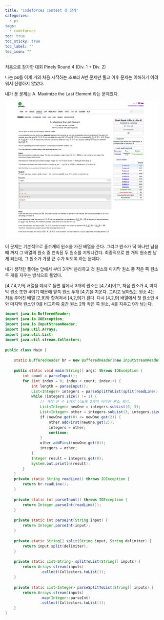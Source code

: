 ```yaml
---
title: "codeforces contest 첫 참가"
categories:
  - ps
tags:
  - codeforces
toc: true
toc_sticky: true
toc_label: ""
toc_icon: ""
---
```


처음으로 참가한 대회 Pinely Round 4 (Div. 1 + Div. 2)

나는 ps를 이제 거의 처음 시작하는 초보라 A번 문제만 풀고 이후 문제는 이해하기 어려워서 진행하지 않았다.

내가 푼 문제는 A. Maximize the Last Element 라는 문제였다.

![codeforces_a](/image/for-post/codeforces_a.png)

이 문제는 기본적으로 홀수개의 원소를 가진 배열을 준다.
그리고 원소가 딱 하나만 남을 때 까지 그 배열의 원소 중 연속된 두 원소를 지워나간다.
최종적으로 한 개의 원소만 남게 되는데, 그 원소가 가장 큰 수가 되도록 하는 문제다.

내가 생각한 풀이는 앞에서 부터 3개씩 분리하고 첫 원소와 마지막 원소 중 작은 쪽 원소 두 개를 지우는 방식으로 풀었다.

[4,7,4,2,9] 배열을 예시로 들면 앞에서 3개의 원소는 [4,7,4]이고, 처음 원소가 4, 마지막 원소 또한 4이기 때문에 앞쪽 원소 두개 [4,7]을 지운다.
그리고 남아있는 원소 4는 처음 주어진 배열 [2,9]와 합쳐져서 [4,2,9]가 된다.
다시 [4,2,9] 배열에서 첫 원소인 4와 마지막 원소인 9를 비교하여 중간 원소 2와 작은 쪽 원소, 4를 지우고 9가 남는다.

```java
import java.io.BufferedReader;
import java.io.IOException;
import java.io.InputStreamReader;
import java.util.Arrays;
import java.util.List;
import java.util.stream.Collectors;
 
public class Main {
 
    static BufferedReader br = new BufferedReader(new InputStreamReader(System.in));
 
    public static void main(String[] args) throws IOException {
        int count = parseInput();
        for (int index = 0; index < count; index++) {
            int length = parseInput();
            List<Integer> integers = parseSplitToList(split(readLine(), " "));
            while (integers.size() != 1) {
                // 가장 큰 수 1개가 남도록 2개씩 이어진 원소 제거.
                List<Integer> newOne = integers.subList(0, 3);
                List<Integer> other = integers.subList(3, integers.size());
                if (newOne.get(0) <= newOne.get(2)) {
                    other.addFirst(newOne.get(2));
                    integers = other;
                    continue;
                }
                other.addFirst(newOne.get(0));
                integers = other;
            }
            Integer result = integers.get(0);
            System.out.println(result);
        }
    }
    private static String readLine() throws IOException {
        return br.readLine();
    }
 
    private static int parseInput() throws IOException {
        return Integer.parseInt(readLine());
    }
 
    private static int parseInt(String input) {
        return Integer.parseInt(input);
    }
 
    private static String[] split(String input, String delimiter) {
        return input.split(delimiter);
    }
 
    private static List<String> splitToList(String[] inputs) {
        return Arrays.stream(inputs)
                .collect(Collectors.toList());
    }
 
    private static List<Integer> parseSplitToList(String[] inputs) {
        return Arrays.stream(inputs)
                .map(Integer::parseInt)
                .collect(Collectors.toList());
    }
}
```
